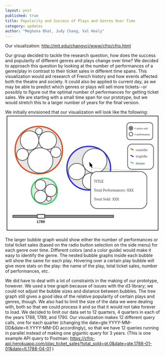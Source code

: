 ```yaml
---
layout: post
published: true
title: Popularity and Success of Plays and Genres Over Time
category: updates
author: "Meghana Bhat, Judy Chang, Val Healy"
---
```


Our visualization: http://mit.edu/changycj/www/cfrp/cfrp.html

Our group decided to tackle the research question, how does the success and popularity of different genres and plays change over time? We decided to approach this question by looking at the number of performances of a genre/play in contrast to their ticket sales in different time spans. This visualization would aid research of French history and how events affected both the theatre and society. It could also be applied to current day, as we may be able to predict which genres or plays will sell more tickets--or possibly to figure out the optimal number of performances for getting ticket sales. We are starting with a small time span for our prototype, but we would stretch this to a larger number of years for the final version.

We initially envisioned that our visualization will look like the following:
![CFRPgroupmockup.png](/assets/CFRPgroupmockup.png)


The larger bubble graph would show either the number of performances or total ticket sales (based on the radio button selection on the side menu) for each genre over time. Different colors (and a color guide) would make it easy to identify the genre. The nested bubble graphs inside each bubble will show the same for each play. Hovering over a certain play bubble will give more stats on the play: the name of the play, total ticket sales, number of performances, etc.

We did have to deal with a lot of constraints in the making of our prototype, however. We used a tree graph because of issues with the d3 library; we could not adjust the bubble sizes and distance between bubbles. The tree graph still gives a good idea of the relative popularity of certain plays and genres, though. We also had to limit the size of the data we were dealing with, both so that we could process it and so that it would not take forever to load. We decided to limit our data set to 12 quarters, 4 quarters in each of the years 1788, 1789, and 1790. Our visualization makes 12 different query calls, one for each quarter (changing the date=gte.YYYY-MM-DD&date=lt.YYYY-MM-DD accordingly), so that we have 12 queries running in parallel instead of making one gigantic query for 3 years. (This is one example API query to Postman: https://cfrp-api.herokuapp.com/play_ticket_sales?total_sold=gt.0&date=gte.1788-01-01&date=lt.1788-04-01 )